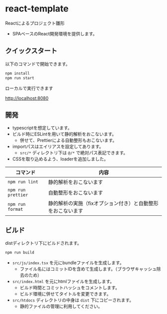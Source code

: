# react-template

Reactによるプロジェクト雛形

- SPAベースのReact開発環境を提供します。

## クイックスタート

以下のコマンドで開始できます。

```sh
npm install
npm run start
```

ローカルで実行できます

[http://localhost:8080](http://localhost:8080)

## 開発

- typescriptを想定しています。
- ビルド時にESLintを用いて静的解析をおこないます。
  - 併せて、Prettierによる自動整形もおこないます。
- importパスはエイリアスを設定してあります。
  - `src/*` ディレクトリ下は `@/*` で絶対パス表記できます。
- CSSを取り込めるよう、loaderを追加しました。

コマンド | 内容
---- | ----
`npm run lint` | 静的解析をおこないます
`npm run prettier` | 自動整形をおこないます
`npm run format` | 静的解析の実施（fixオプション付き）と自動整形をおこないます

## ビルド

distディレクトリ下にビルドされます。

```sh
npm run build
```

- `src/js/index.tsx` を元にbundleファイルを生成します。
  - ファイル名にはコミットIDを含めて生成します。（ブラウザキャッシュ除去のため）
- `src/index.html` を元にhtmlファイルを生成します。
  - ビルド時間とコミットハッシュをコメントします。
  - ビルド環境に併せてタイトルを変更できます。
- `src/htdocs` ディレクトリの中身は `dist` 下にコピーされます。
  - 静的ファイルの管理に利用してください。

